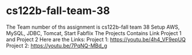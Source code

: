 # cs122b-fall-team-38

The Team number of ths assignment is cs122b-fall team 38
Setup AWS, MySQL, JDBC, Tomcat, Start Fabflix
The Projects Contains Link Project 1 and Project 2
Here are the Links:
Project 1: https://youtu.be/4h4_VF9epUQ
Project 2: https://youtu.be/7PqNQ-MBd_g 
